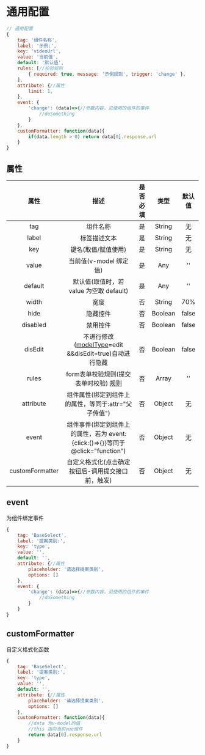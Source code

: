 # 通用配置


```javascript
// 通用配置
{
    tag: '组件名称',
    label: '示例:',
    key: 'videoUrl',
    value: '当前值',
    default: '默认值',
    rules: [//校验规则
        { required: true, message: '示例规则', trigger: 'change' },
    ],
    attribute: {//属性
        limit: 1,
    },
    event: {
        'change': (data)=>{//参数内容，见使用的组件的事件
            //doSomething
        }
    },
    customFormatter: function(data){
        if(data.length > 0) return data[0].response.url
    }
}
```
## 属性
|   属性    |                                      描述                                      | 是否必填 |  类型  | 默认值 |
| :-------: | :----------------------------------------------------------------------------: | :------: | :----: | :----: |
|    tag    |                                    组件名称                                    |    是    | String |   无   |
|   label   |                                  标签描述文本                                  |    是    | String |   无   |
|    key    |                              键名(取值/赋值使用)                               |    是    | String |   无   |
|   value   |                             当前值(v-model 绑定值)                             |    是    |  Any   |   ''   |
|  default  |                    默认值(取值时，若 value 为空取 default)                     |    是    |  Any   |   ''   |
|  width  |                        宽度                     |    否    |  String   |   70%   |
|  hide  |                        隐藏控件                     |    否    |  Boolean   |   false   |
|  disabled  |                    禁用控件                     |    否    |  Boolean   |   false   |
|  disEdit  |                    不进行修改([modelType](../module/dialog.md)=edit &&disEdit=true)自动进行隐藏         |    否    |  Boolean   |   false   |
|  rules  |                    form表单校验规则(提交表单时校验) [规则](https://element-plus.gitee.io/zh-CN/component/form.html#%E8%A1%A8%E5%8D%95%E6%A0%A1%E9%AA%8C "https://element-plus.gitee.io/zh-CN/component/form.html#%E8%A1%A8%E5%8D%95%E6%A0%A1%E9%AA%8C")                     |    否    |  Array   |   ''   |
| attribute |              组件属性(绑定到组件上的属性，等同于:attr="父子传值")              |    否    | Object |   无   |
|   event   | 组件事件(绑定到组件上的属性，若为 event:{click:()=>{}}等同于@click="function") |    否    | Object |   无   |
|   customFormatter   | 自定义格式化(点击确定按钮后-调用提交接口前，触发) |    否    | Object |   无   |

## event
为组件绑定事件
```javascript
{
    tag: 'BaseSelect',
    label: '提案类别:',
    key: 'type',
    value: '',
    default: '',
    attribute: {//属性
        placeholder: '请选择提案类别',
        options: []
    },
    event: {
        'change': (data)=>{//参数内容，见使用的组件的事件
            //doSomething
        }
    }
}
```
## customFormatter
自定义格式化函数
```javascript
{
    tag: 'BaseSelect',
    label: '提案类别:',
    key: 'type',
    value: '',
    default: '',
    attribute: {//属性
        placeholder: '请选择提案类别',
        options: []
    },
    customFormatter: function(data){
        //data 为v-model的值
        //this 指向当前vue组件
        return data[0].response.url
    }
}
```
